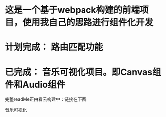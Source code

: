 # 这是一个基于webpack构建的前端项目，使用我自己的思路进行组件化开发
#  计划完成： 路由匹配功能

#  已完成： 音乐可视化项目。即Canvas组件和Audio组件
完整readMe正由看云构建中：链接在下面

[音乐可视化](https://www.kancloud.cn/lei1142908626/webpack-spa/488820)